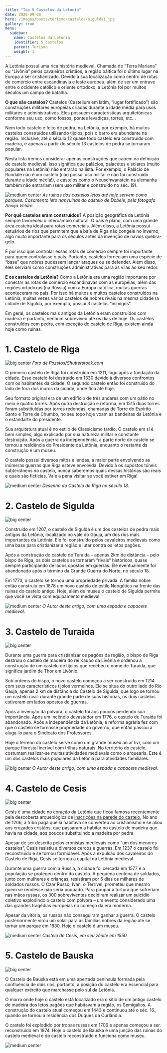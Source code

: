 ```yaml
---
title: "Top 5 Castelos da Letonia"
date: 2020-09-06
hero: /images/posts/turismo/castelos/sigulda1.jpg
gallery: true
menu:
  sidebar:
    name: Castelos da Letonia
    identifier: 5_castelos
    parent: Turismo
    weight: 1
---
```


A Letônia possui uma rica história medieval. Chamada de “Terra Mariana” ou “Livônia” pelos cavaleiros cristãos, a região báltica foi o último lugar na Europa a ser cristianizado. Devido à sua localização como centro de rotas de comércio entre escandinavia e leste europeu, além de ser um entrave entre o ocidente católico e oriente ortodoxo, a Letônia foi por muitos séculos um campo de batalha.

**O que são castelos?** Castelos (Castellum em latim, “lugar fortificado”) são construções militares européias criadas durante a idade média para usos militares e administrativos. Eles possuem características arquitetônicas conforme seu uso, como fossos, pontes levadiças, torres, etc…

Nem todo castelo é feito de pedra, na Letônia, por exemplo, há muitos castelos construídos utilizando tijolos, pois o barro era abundante na região. Inclusive, até o século 12 quase todo castelo era construído com madeira, e apenas a partir do século 13 castelos de pedra se tornaram popular.

Nesta lista iremos considerar apenas construções que cabem na definição de castelo medieval. Isso significa que palácios, palacetes e solares (muito populares na Letônia) não entrarão na lista. Por exemplo, o Palácio de Rundale não é um castelo (não possui uso militar e não foi construído durante a idade média!), e castelos como o Neuschwanstein na alemanha também não entrariam (sem uso militar e construído no séc. 19).

![medium center](/images/posts/turismo/castelos/casamento.png)
*As ruínas dos castelos letos até hoje servem como parques. Casamento leto nas ruinas do castelo de Dobele, pela fotogafa Annija Veldre.*

**Por quê castelos eram construídos?** A posição geográfica da Letônia sempre favoreceu o intercâmbio cultural. O país é plano, com uma grande área costeira ideal para rotas comerciais. Além disso, a Letônia possui estuários de rios que permitem que a baía de Riga não congele no inverno, algo muito importante para os séculos antes da invenção de navios quebra-gelo.

É por isso que controlar essas rotas de comércio sempre foi importante para quem controlasse o país. Portanto, castelos forneciam uma espécie de “base” que nobres pudessem lançar ataques ou se defender. Além disso, eles serviam como construções administrativas para as vilas ao seu redor.

**E os castelos da Letônia?** Como a Letônia era uma região importante por conectar as rotas de comércio escandinavas com as européias, além das regiões ortodoxas (na Rússia) com a Europa católica, muitas guerras aconteceram no país. Por isso há muitos e muitos castelos construídos na Letônia, muitas vezes vários castelos de nobres rivais na mesma cidade (a cidade de Sigulda, por exemplo, possui 3 castelos “inimigos”.

Em geral, os castelos mais antigos da Letônia eram construídos com madeira e portanto, nenhum sobreviveu até os dias de hoje. Os castelos construídos com pedra, com exceção do castelo de Riga, existem ainda hoje como ruínas. 

# 1. Castelo de Riga

![big center](/images/posts/turismo/castelos/riga1.jpg)
*Foto de Pozstos/Shutterstock.com*

O primeiro castelo de Riga foi construído em 1211, logo após a fundação da cidade. Esse castelo foi destruído em 1330 devido à diversos confrontos com os habitantes da cidade. O segundo castelo então foi construído do lado de fora dos muros da cidade, onde fica até hoje. 

Seu formato original era de um edifício de três andares com um pátio no meio e quatro torres. Após outra destruição e reforma, em 1515 duas torres foram substituídas por torres redondas, chamadas de Torre do Espírito Santo e Torre de Chumbo, no seu topo hoje voam as bandeiras da Letônia e o estandarte do presidente.

Sua arquitetura atual é no estilo de Classicismo tardio. O castelo em sí é bem simples, algo explicado por sua natureza militar e constante destruição. Após a guerra da independência, a parte norte do castelo se tornou a residência do Presidente da Letônia, enquanto o restante da construção é um museu.

O castelo possui diversos mitos e lendas, a maior parte envolvendo as inúmeras guerras que Riga esteve envolvida. Devido à os supostos túneis subterrâneos no castelo, nunca saberemos quais dessas histórias são reais e quais são fictícias. Vale a pena visitar se você estiver em Riga!

![medium center](/images/posts/turismo/castelos/riga2.jpg)
*Desenho do Castelo de Riga no século 18.*

# 2. Castelo de Sigulda

![big center](/images/posts/turismo/castelos/sigulda1.jpg)

Construído em 1207, o castelo de Sigulda é um dos castelos de pedra mais antigos da Letônia, localizado no vale do Gauja, um dos rios mais importantes da Letônia. Ele foi construído pelos cavaleiros medievais como uma base para cristianizar a região e lutar contra os letos pagões.

Após a construção do castelo de Turaida – apenas 2km de distância – pelo bispo de Riga, os dois castelos se tornaram “rivais” históricos, quase sempre participando de lados opostos em guerras. Ele eventualmente foi abandonado após o término da Grande Guerra do Norte, no século 18.

Em 1773, o castelo se tornou uma propriedade privada. A família nobre então construiu em 1878 um novo castelo de estilo Neogótico na frente das ruínas do castelo antigo. Hoje, além de museu o castelo de Sigulda permite que você se vista com equipamento medieval.

![medium center](/images/posts/turismo/castelos/sigulda2.jpg)
*O Autor deste artigo, com uma espada e capacete medieval.*

# 3. Castelo de Turaida

![big center](/images/posts/turismo/castelos/turaida1.jpg)

Durante uma guerra para cristianizar os pagões da região, o bispo de Riga destruiu o castelo de madeira do rei Kaupo da Livônia e ordenou a construção de um castelo de tijolos que recebeu o nome de Turaida, que significa jardim de Thor em Livônio.

Sob ordems do bispo, o novo castelo começou a ser construído em 1214 com seus característicos tijolos vermelhos. Ele se situa do outro lado do Rio Gauja, apenas 2 km de distância do Castelo de Sigulda, que logo se tornou um castelo rival: durante grande parte de suas histórias, os dois castelos estiveram em lados opostos de guerras.

Após a invenção da pólvora, o castelo foi aos poucos perdendo sua importância. Após um incêndio devastador em 1776, o castelo de Turaida foi abandonado. Após a independência da Letônia, a reforma agrária fez com que o castelo se tornasse propriedade do governo, que então passou a aluga-lo para o Sindicato dos Professores.

Hoje o terreno do castelo serve como um grande museu ao ar livr, com um parque florestal incrível com trilhas naturais. No território do castelo, costumam realizar-se muitas atividades medievais como o arquearia. Este é um dos castelos mais populares da Letônia para atividades familiares.

![big center](/images/posts/turismo/castelos/turaida2.jpg)
*O Autor deste artigo, com uma espada e capacete medieval.*

# 4. Castelo de Cesis

![big center](/images/posts/turismo/castelos/cesis1.jpg)

Cesis é uma cidade no coração da Letônia que ficou famosa recentemente pela descoberta arqueológica de [inscrições na parede do castelo.](https://aventurasnahistoria.uol.com.br/noticias/historia-hoje/inscricao-e-encontrada-acidentalmente-em-castelo-do-seculo-13-na-letonia.phtml) No ano de 1206, a tribo pagã que lá habitava se converteu ao cristianismo e se aliou aos cruzados cristãos, que passaram a habitar no castelo de madeira que havia na cidade, aos poucos substituindo a madeira por pedra.

Apesar de ser descrita pelos cronistas medievais como “um dos menores castelos”, Cesis resistiu a diversos cercos e guerras. Em 1237 o castelo foi reconstruído e se tornou formidável. Após a expulsão dos cavaleiros do Castelo de Riga, Cesis se tornou a capital da Letônia medieval.

Durante uma guerra com a Rússia, a cidade foi cercada em 1577 e a população se protegeu dentro do castelo. A pequena centena de soldados, junto com mulheres e crianças, resistiram por 5 dias os milhares de soldados russos. O Czar Russo, Ivan, o Terrível, prometeu que mesmo quem se rendesse não seria poupado. Para poupar a tortura que sofreriam nas mãos russas, os 300 sobreviventes decidiram realizar um suicídio coletivo explodindo o castelo com pólvora – um evento considerado uma das grandes tragédias europeias no começo da era moderna.

Apesar da vitória, os russos não conseguiram ganhar a guerra. O castelo posteriormente virou um solar para as famílias nobres da região até se tornar um parque em 1830. Hoje o castelo é um museu.

![medium center](/images/posts/turismo/castelos/cesis2.jpg)
*Castelo de Cesis, em seu zênite em 1550.*

# 5.  Castelo de Bauska

![big center](/images/posts/turismo/castelos/bauska1.jpg)

O Castelo de Bauska está em uma apertada península formada pela confluência de dois rios, portanto, a posição do castelo era essencial para qualquer exército que marchasse pelo sul da Letônia.

O morro onde hoje o castelo está localizado era o sítio de um antigo castelo de madeira dos letos pagões que habitavam a região, os Semigálios. A construção do castelo atual começou em 1443 e continuou até o séc. 16., quando se tornou a residência dos Duques da Curlândia.

O castelo foi explodido por tropas russas em 1706 e apenas começou a ser reconstruído em 1874. Hoje o castelo de Bauska é uma junção das ruínas do castelo medieval e do castelo reconstruído e funciona como museu.

![medium center](/images/posts/turismo/castelos/bauska2.jpg)